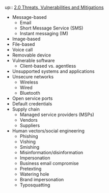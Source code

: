 up:: [2.0 Threats, Vulnerabilities and Mitigations](2.0%20Threats,%20Vulnerabilities%20and%20Mitigations.md)

- Message-based
	- Email
	- Short Message Service (SMS)
	- Instant messaging (IM)
- Image-based
- File-based
- Voice call
- Removable device
- Vulnerable software
	- Client-based vs. agentless
- Unsupported systems and applications
- Unsecure networks
	- Wireless
	- Wired
	- Bluetooth
- Open service ports
- Default credentials
- Supply chain
	- Managed service providers (MSPs)
	- Vendors
	- Suppliers
- Human vectors/social engineering
	- Phishing
	- Vishing
	- Smishing
	- Misinformation/disinformation
	- Impersonation
	- Business email compromise
	- Pretexting
	- Watering hole
	- Brand impersonation
	- Typosquatting
	
